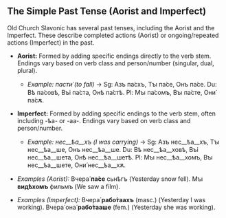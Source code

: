 ## The Simple Past Tense (Aorist and Imperfect)

Old Church Slavonic has several past tenses, including the Aorist and the Imperfect. These describe completed actions (Aorist) or ongoing/repeated actions (Imperfect) in the past.

*   __Aorist:__ Formed by adding specific endings directly to the verb stem. Endings vary based on verb class and person/number (singular, dual, plural).
    
    *   _Example: пасти́ (to fall)_ -&gt; Sg: Азъ па́схъ, Тꙑ па́се, Онъ па́се. Du: Вѣ па́совѣ, Въі па́ста, Онѣ па́стѣ. Pl: Мꙑ па́сомъ, Вꙑ па́сте, Они́ па́сѫ.
    
    
    
*   __Imperfect:__ Formed by adding specific endings to the verb stem, often including -ѣа- or -аа-. Endings vary based on verb class and person/number.
    
    *   _Example: нес__ѣа__хъ (I was carrying)_ -&gt; Sg: Азъ нес__ѣа__хъ, Тꙑ нес__ѣа__ше, Онъ нес__ѣа__ше. Du: Вѣ нес__ѣа__ховѣ, Въі нес__ѣа__шета, Онѣ нес__ѣа__шетѣ. Pl: Мꙑ нес__ѣа__хомъ, Вꙑ нес__ѣа__шете, Они́ нес__ѣа__хѫ.
    
    
    
*   _Examples (Aorist):_ Вчера́ __па́се__ сьнѣгъ (Yesterday snow fell). Мꙑ __видѣхомъ__ фильмъ (We saw a film).
*   _Examples (Imperfect):_ Вчера́ __рабо́таахъ__ (masc.) (Yesterday I was working). Вчера́ она́ __рабо́тааше__ (fem.) (Yesterday she was working).